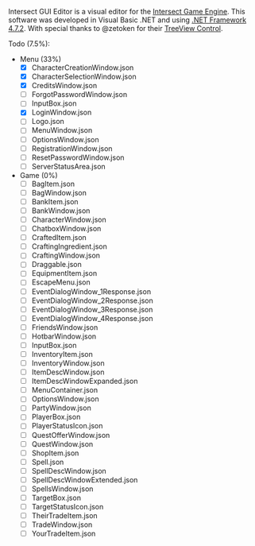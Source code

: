 Intersect GUI Editor is a visual editor for the [Intersect Game Engine](https://www.ascensiongamedev.com). This software was developed in Visual Basic .NET and using [.NET Framework 4.7.2](https://dotnet.microsoft.com/download/dotnet-framework/net472). With special thanks to @zetoken for their [TreeView Control](https://github.com/zetoken/JSon-Editor).

Todo (7.5%):
- Menu (33%)
  - [x] CharacterCreationWindow.json
  - [x] CharacterSelectionWindow.json
  - [x] CreditsWindow.json
  - [ ] ForgotPasswordWindow.json
  - [ ] InputBox.json
  - [x] LoginWindow.json
  - [ ] Logo.json
  - [ ] MenuWindow.json
  - [ ] OptionsWindow.json
  - [ ] RegistrationWindow.json
  - [ ] ResetPasswordWindow.json
  - [ ] ServerStatusArea.json
- Game (0%)
  - [ ] BagItem.json
  - [ ] BagWindow.json
  - [ ] BankItem.json
  - [ ] BankWindow.json
  - [ ] CharacterWindow.json
  - [ ] ChatboxWindow.json
  - [ ] CraftedItem.json
  - [ ] CraftingIngredient.json
  - [ ] CraftingWindow.json
  - [ ] Draggable.json
  - [ ] EquipmentItem.json
  - [ ] EscapeMenu.json
  - [ ] EventDialogWindow_1Response.json
  - [ ] EventDialogWindow_2Response.json
  - [ ] EventDialogWindow_3Response.json
  - [ ] EventDialogWindow_4Response.json
  - [ ] FriendsWindow.json
  - [ ] HotbarWindow.json
  - [ ] InputBox.json
  - [ ] InventoryItem.json
  - [ ] InventoryWindow.json
  - [ ] ItemDescWindow.json
  - [ ] ItemDescWindowExpanded.json
  - [ ] MenuContainer.json
  - [ ] OptionsWindow.json
  - [ ] PartyWindow.json
  - [ ] PlayerBox.json
  - [ ] PlayerStatusIcon.json
  - [ ] QuestOfferWindow.json
  - [ ] QuestWindow.json
  - [ ] ShopItem.json
  - [ ] Spell.json
  - [ ] SpellDescWindow.json
  - [ ] SpellDescWindowExtended.json
  - [ ] SpellsWindow.json
  - [ ] TargetBox.json
  - [ ] TargetStatusIcon.json
  - [ ] TheirTradeItem.json
  - [ ] TradeWindow.json
  - [ ] YourTradeItem.json
